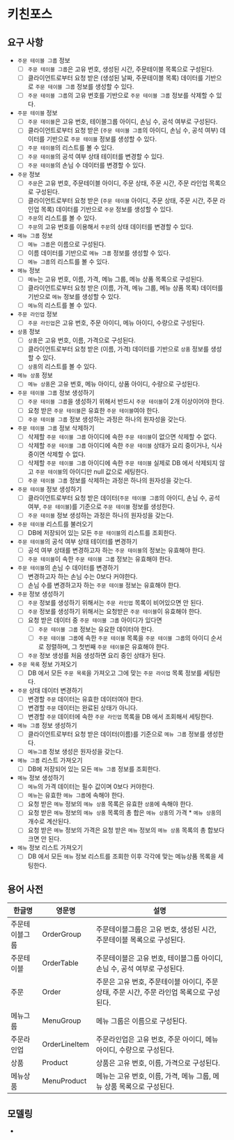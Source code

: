 # 키친포스

## 요구 사항

- `주문 테이블 그룹` 정보
    - [ ] `주문 테이블 그룹`은 고유 번호, 생성된 시간, 주문테이블 목록으로 구성된다.
    - [ ] 클라이언트로부터 요청 받은 (생성된 날짜, 주문테이블 목록) 데이터를 기반으로 `주문 테이블 그룹` 정보를 생성할 수 있다.
    - [ ] `주문 테이블 그룹`의 고유 번호를 기반으로 `주문 테이블 그룹` 정보를 삭제할 수 있다.

- `주문 테이블` 정보
    - [ ] `주문 테이블`은 고유 번호, 테이블그룹 아이디, 손님 수, 공석 여부로 구성된다.
    - [ ] 클라이언트로부터 요청 받은 (`주문 테이블 그룹`의 아이디, 손님 수, 공석 여부) 데이터를 기반으로 `주문 테이블` 정보를 생성할 수 있다.
    - [ ] `주문 테이블`의 리스트를 볼 수 있다.
    - [ ] `주문 테이블`의 공석 여부 상태 테이터를 변경할 수 있다.
    - [ ] `주문 테이블`의 손님 수 데이터를 변경할 수 있다.

- `주문` 정보
    - [ ] `주문`은 고유 번호, 주문테이블 아이디, 주문 상태, 주문 시간, 주문 라인업 목록으로 구성된다.
    - [ ] 클라이언트로부터 요청 받은 (`주문 테이블` 아이디, 주문 상태, 주문 시간, 주문 라인업 목록) 데이터를 기반으로 `주문` 정보를 생성할 수 있다.
    - [ ] `주문`의 리스트를 볼 수 있다.
    - [ ] `주문`의 고유 번호를 이용해서 `주문`의 상태 데이터를 변경할 수 있다.

- `메뉴 그룹` 정보
    - [ ] `메뉴 그룹`은 이름으로 구성된다.
    - [ ] 이름 데이터를 기반으로 `메뉴 그룹` 정보를 생성할 수 있다.
    - [ ] `메뉴 그룹`의 리스트를 볼 수 있다.
   
- `메뉴` 정보
    - [ ] `메뉴`는 고유 번호, 이름, 가격, 메뉴 그룹, 메뉴 상품 목록으로 구성된다.
    - [ ] 클라이언트로부터 요청 받은 (이름, 가격, 메뉴 그룹, 메뉴 상품 목록) 데이터를 기반으로 `메뉴` 정보를 생성할 수 있다.
    - [ ] `메뉴`의 리스트를 볼 수 있다.

- `주문 라인업` 정보
    - [ ] `주문 라인업`은 고유 번호, 주문 아이디, 메뉴 아이디, 수량으로 구성된다.

- `상품` 정보
    - [ ] `상품`은 고유 번호, 이름, 가격으로 구성된다.
    - [ ] 클라이언트로부터 요청 받은 (이름, 가격) 데이터를 기반으로 `상품` 정보를 생성할 수 있다.
    - [ ] `상품`의 리스트를 볼 수 있다.

- `메뉴 상품` 정보
    - [ ] `메뉴 상품`은 고유 번호, 메뉴 아이디, 상품 아이디, 수량으로 구성된다.
    
- `주문 테이블 그룹` 정보 생성하기
    - [ ] `주문 테이블 그룹`을 생성하기 위해서 반드시 `주문 테이블`이 2개 이상이어야 한다.
    - [ ] 요청 받은 `주문 테이블`은 유효한 `주문 테이블`여야 한다.
    - [ ] `주문 테이블 그룹` 정보 생성하는 과정은 하나의 원자성을 갖는다.

- `주문 테이블 그룹` 정보 삭제하기
    - [ ] 삭제할 `주문 테이블 그룹` 아이디에 속한 `주문 테이블`이 없으면 삭제할 수 없다.
    - [ ] 삭제할 `주문 테이블 그룹` 아이디에 속한 `주문 테이블` 상태가 요리 중이거나, 식사 중이면 삭제할 수 없다.
    - [ ] 삭제할 `주문 테이블 그룹` 아이디에 속한 `주문 테이블` 실제로 DB 에서 삭제되지 않고 `주문 테이블`의 아이디만 null 값으로 세팅한다.
    - [ ] `주문 테이블 그룹` 정보를 삭제하는 과정은 하나의 원자성을 갖는다.

- `주문 테이블` 정보 생성하기
    - [ ] 클라이언트로부터 요청 받은 데이터(`주문 테이블 그룹`의 아이디, 손님 수, 공석 여부, `주문 테이블`)를 기준으로 `주문 테이블` 정보를 생성한다.
    - [ ] `주문 테이블` 정보 생성하는 과정은 하나의 원자성을 갖는다.

- `주문 테이블` 리스트를 불러오기
    - [ ] DB에 저장되어 있는 모든 `주문 테이블`의 리스트를 조회한다.
    
- `주문 테이블`의 공석 여부 상태 테이터를 변경하기
    - [ ] 공석 여부 상태를 변경하고자 하는 `주문 테이블`의 정보는 유효해야 한다.
    - [ ] `주문 테이블`이 속한 `주문 테이블 그룹` 정보는 유효해야 한다.
   
- `주문 테이블`의 손님 수 데이터를 변경하기
    - [ ] 변경하고자 하는 손님 수는 0보다 커야한다.
    - [ ] 손님 수를 변경하고자 하는 `주문 테이블` 정보는 유효해야 한다.

- `주문` 정보 생성하기
    - [ ] `주문` 정보를 생성하기 위해서는 `주문 라인업` 목록이 비어있으면 안 된다.
    - [ ] `주문` 정보를 생성하기 위해서는 요청받은 `주문 테이블`이 유효해야 한다.
    - [ ] 요청 받은 데이터 중 `주문 테이블 그룹` 아이디가 있다면 
        - [ ] `주문 테이블 그룹` 정보는 유요한 데이터야 한다.
        - [ ] `주문 테이블 그룹`에 속한 `주문 테이블` 목록을 `주문 테이블 그룹`의 아이디 순서로 정렬하며, 그 첫번째 `주문 테이블`은 유효해야 한다.
    - [ ] `주문` 정보 생성를 처음 생성하면 요리 중인 상태가 된다.
    
- `주문 목록` 정보 가져오기
    - [ ] DB 에서 모든 `주문 목록`을 가져오고 그에 맞는 `주문 라이업` 목록 정보를 세팅한다.
    
- `주문` 상태 데이터 변경하기
    - [ ] 변경할 `주문` 데이터는 유효한 데이터여야 한다.
    - [ ] 변경할 `주문` 데이터는 완료된 상태가 아니다.
    - [ ] 변경할 `주문` 데이터에 속한 `주문 라인업` 목록을 DB 에서 조회해서 세팅한다.

- `메뉴 그룹` 정보 생성하기
    - [ ] 클라이언트로부터 요청 받은 데이터(이름)를 기준으로 `메뉴 그룹` 정보를 생성한다.
    - [ ] `메뉴그룹` 정보 생성은 원자성을 갖는다.

- `메뉴 그룹` 리스트 가져오기
    - [ ] DB에 저장되어 있는 모든 `메뉴 그룹` 정보를 조회한다.
    
- `메뉴` 정보 생성하기
    - [ ] `메뉴`의 가격 데이터는 필수 값이며 0보다 커야한다.
    - [ ] `메뉴`는 유효한 `메뉴 그룹`에 속해야 한다.
    - [ ] 요청 받은 `메뉴` 정보의 `메뉴 상품` 목록은 유효한 `상품`에 속해야 한다.
    - [ ] 요청 받은 `메뉴` 정보의 `메뉴 상품` 목록의 총 합은 `메뉴 상품`의 가격 * `메뉴 상품`의 개수로 계산된다.
    - [ ] 요청 받은 `메뉴` 정보의 가격은 요청 받은 `메뉴` 정보의 `메뉴 상품` 목록의 총 합보다 크면 안 된다.
    
- `메뉴` 정보 리스트 가져오기
    - [ ] DB 에서 모든 `메뉴` 정보 리스트를 조회한 이후 각각에 맞는 메뉴상품 목록을 세팅한다.

## 용어 사전
| 한글명 | 영문명 | 설명 |
| --- | --- | --- |
| 주문테이블그룹 | OrderGroup | 주문테이블그룹은 고유 번호, 생성된 시간, 주문테이블 목록으로 구성된다. |
| 주문테이블 | OrderTable | 주문테이블은 고유 번호, 테이블그룹 아이디, 손님 수, 공석 여부로 구성된다. |
| 주문 | Order | 주문은 고유 번호, 주문테이블 아이디, 주문 상태, 주문 시간, 주문 라인업 목록으로 구성된다. |
| 메뉴그룹 | MenuGroup | 메뉴 그룹은 이름으로 구성된다. |
| 주문라인업 | OrderLineItem | 주문라인업은 고유 번호, 주문 아이디, 메뉴 아이디, 수량으로 구성된다. |
| 상품 | Product | 상품은 고유 번호, 이름, 가격으로 구성된다. | 
| 메뉴상품 | MenuProduct | 메뉴는 고유 번호, 이름, 가격, 메뉴 그룹, 메뉴 상품 목록으로 구성된다. |

## 모델링

- 
